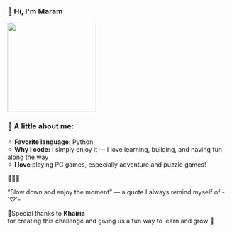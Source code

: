 ### 🌸 Hi, I'm Maram

<img src="https://media0.giphy.com/media/v1.Y2lkPTc5MGI3NjExYWhwMTJhdm1yOGpveTFkN203cHdrbTlpNDVxOWRzZTg4enlvMndqZSZlcD12MV9pbnRlcm5hbF9naWZfYnlfaWQmY3Q9Zw/LHZyixOnHwDDy/giphy.gif" width="200"/>

### 🌿 A little about me:

✧ **Favorite language:** Python  
✧ **Why I code:** I simply enjoy it — I love learning, building, and having fun along the way  
✧ **I love** playing PC games, especially adventure and puzzle games!


🪻🪻🪻

“Slow down and enjoy the moment” — a quote I always remind myself of -`♡´-

🌷Special thanks to **Khairia**  
 for creating this challenge and giving us a fun way to learn and grow 🌷
